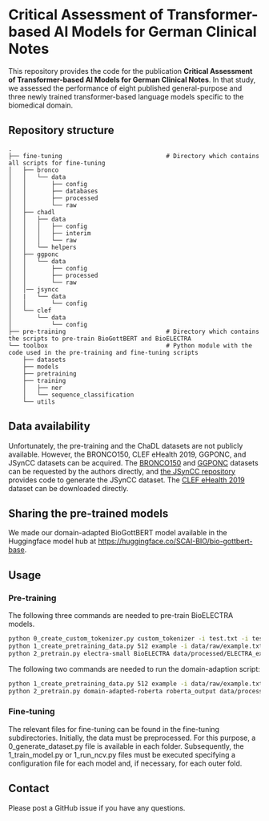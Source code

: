 # Critical Assessment of Transformer-based AI Models for German Clinical Notes

This repository provides the code for the publication **Critical Assessment of Transformer-based AI Models for German
Clinical Notes**. In that study, we assessed the performance of eight published general-purpose and three newly trained
transformer-based language models specific to the biomedical domain.

## Repository structure

```text
.
├── fine-tuning                             # Directory which contains all scripts for fine-tuning
│   ├── bronco
│   │   └── data
│   │       ├── config
│   │       ├── databases
│   │       ├── processed
│   │       └── raw
│   ├── chadl
│   │   ├── data
│   │   │   ├── config
│   │   │   ├── interim
│   │   │   └── raw
│   │   └── helpers
│   ├── ggponc
│   │   └── data
│   │       ├── config
│   │       ├── processed
│   │       └── raw
│   │── jsyncc
│   |   └── data
│   │       └── config
│   └── clef
│       └── data
│           └── config
├── pre-training                            # Directory which contains the scripts to pre-train BioGottBERT and BioELECTRA
└── toolbox                                 # Python module with the code used in the pre-training and fine-tuning scripts
    ├── datasets
    ├── models
    ├── pretraining
    ├── training
    │   ├── ner
    │   └── sequence_classification
    └── utils

```

## Data availability

Unfortunately, the pre-training and the ChaDL datasets are not publicly available. However, the BRONCO150, CLEF eHealth 2019, GGPONC, and
JSynCC datasets can be acquired. The [BRONCO150](https://www2.informatik.hu-berlin.de/~leser/bronco/index.html)
and [GGPONC](https://www.leitlinienprogramm-onkologie.de/projekte/ggponc-english/) datasets can be requested by the
authors directly, and [the JSynCC repository](https://github.com/JULIELab/jsyncc) provides code to generate the JSynCC
dataset. The [CLEF eHealth 2019](https://clefehealth.imag.fr/?page_id=171) dataset can be downloaded directly.

## Sharing the pre-trained models

We made our domain-adapted BioGottBERT model available in the Huggingface model hub
at https://huggingface.co/SCAI-BIO/bio-gottbert-base.

## Usage

### Pre-training

The following three commands are needed to pre-train BioELECTRA models.

```bash
python 0_create_custom_tokenizer.py custom_tokenizer -i test.txt -i test2.txt --vocab-size=15000
python 1_create_pretraining_data.py 512 example -i data/raw/example.txt -v data/processed/vocab.txt --threads 16 --model ELECTRA
python 2_pretrain.py electra-small BioELECTRA data/processed/ELECTRA_example-512_training.pt data/processed/ELECTRA_example-512_validation.pt  data/processed/vocab.txt
```

The following two commands are needed to run the domain-adaption script:

```bash
python 1_create_pretraining_data.py 512 example -i data/raw/example.txt -t ~/git/german-clinical-bert/model_evaluation/bronco/data/external/gottbert-base --threads 16 --model RoBERTa
python 2_pretrain.py domain-adapted-roberta roberta_output data/processed/RoBERTa_example-512_training.pt data/processed/RoBERTa_example-512_validation.pt uklfr/gottbert-base
```

### Fine-tuning

The relevant files for fine-tuning can be found in the fine-tuning subdirectories. Initially, the data must be
preprocessed. For this purpose, a 0_generate_dataset.py file is available in each folder. Subsequently, the
1_train_model.py or 1_run_ncv.py files must be executed specifying a configuration file for each model and, if
necessary, for each outer fold.

## Contact

Please post a GitHub issue if you have any questions.
